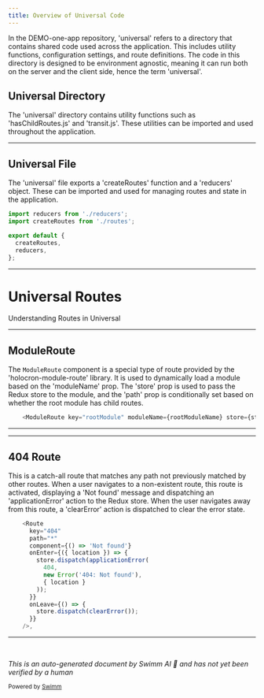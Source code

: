 ```yaml
---
title: Overview of Universal Code
---
```

In the DEMO-one-app repository, 'universal' refers to a directory that contains shared code used across the application. This includes utility functions, configuration settings, and route definitions. The code in this directory is designed to be environment agnostic, meaning it can run both on the server and the client side, hence the term 'universal'.

## Universal Directory

The 'universal' directory contains utility functions such as 'hasChildRoutes.js' and 'transit.js'. These utilities can be imported and used throughout the application.

<SwmSnippet path="/src/universal/index.js" line="17">

---

## Universal File

The 'universal' file exports a 'createRoutes' function and a 'reducers' object. These can be imported and used for managing routes and state in the application.

```javascript
import reducers from './reducers';
import createRoutes from './routes';

export default {
  createRoutes,
  reducers,
};
```

---

</SwmSnippet>

# Universal Routes

Understanding Routes in Universal

<SwmSnippet path="/src/universal/routes.jsx" line="33">

---

## ModuleRoute

The `ModuleRoute` component is a special type of route provided by the 'holocron-module-route' library. It is used to dynamically load a module based on the 'moduleName' prop. The 'store' prop is used to pass the Redux store to the module, and the 'path' prop is conditionally set based on whether the root module has child routes.

```javascript
    <ModuleRoute key="rootModule" moduleName={rootModuleName} store={store} path={rootHasChildRoutes ? undefined : '/'} />,
```

---

</SwmSnippet>

<SwmSnippet path="/src/universal/routes.jsx" line="34">

---

## 404 Route

This is a catch-all route that matches any path not previously matched by other routes. When a user navigates to a non-existent route, this route is activated, displaying a 'Not found' message and dispatching an 'applicationError' action to the Redux store. When the user navigates away from this route, a 'clearError' action is dispatched to clear the error state.

```javascript
    <Route
      key="404"
      path="*"
      component={() => 'Not found'}
      onEnter={({ location }) => {
        store.dispatch(applicationError(
          404,
          new Error('404: Not found'),
          { location }
        ));
      }}
      onLeave={() => {
        store.dispatch(clearError());
      }}
    />,
```

---

</SwmSnippet>

&nbsp;

*This is an auto-generated document by Swimm AI 🌊 and has not yet been verified by a human*

<SwmMeta version="3.0.0" repo-id="Z2l0aHViJTNBJTNBREVNTy1vbmUtYXBwJTNBJTNBZ2lsYWRuYXZvdA==" repo-name="DEMO-one-app" doc-type="overview"><sup>Powered by [Swimm](/)</sup></SwmMeta>
